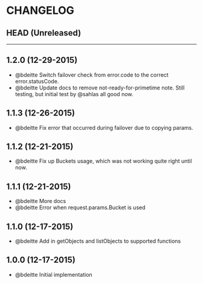 CHANGELOG
=========

## HEAD (Unreleased)

--------------------

## 1.2.0 (12-29-2015)

* @bdeitte Switch failover check from error.code to the correct error.statusCode.
* @bdeitte Update docs to remove not-ready-for-primetime note.  Still testing, but initial test by @sahlas all good now.

## 1.1.3 (12-26-2015)

* @bdeitte Fix error that occurred during failover due to copying params.

## 1.1.2 (12-21-2015)

* @bdeitte Fix up Buckets usage, which was not working quite right until now.

## 1.1.1 (12-21-2015)

* @bdeitte More docs
* @bdeitte Error when request.params.Bucket is used

## 1.1.0 (12-17-2015)

* @bdeitte Add in getObjects and listObjects to supported functions

## 1.0.0 (12-17-2015)

* @bdeitte Initial implementation
